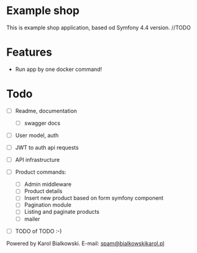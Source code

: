# Example shop

This is example shop application, based od Symfony 4.4 version. //TODO

# Features
  - Run app by one docker command!

# Todo
 - [ ] Readme, documentation
    - [ ] swagger docs
 - [ ] User model, auth
 - [ ] JWT to auth api requests
 - [ ] API infrastructure
 - [ ] Product commands:
    - [ ] Admin middleware
    - [ ] Product details
    - [ ] Insert new product based on form symfony component
    - [ ] Pagination module
    - [ ] Listing and paginate products
    - [ ] mailer
 - [ ] TODO of TODO :-)
    

Powered by Karol Bialkowski. E-mail: spam@bialkowskikarol.pl